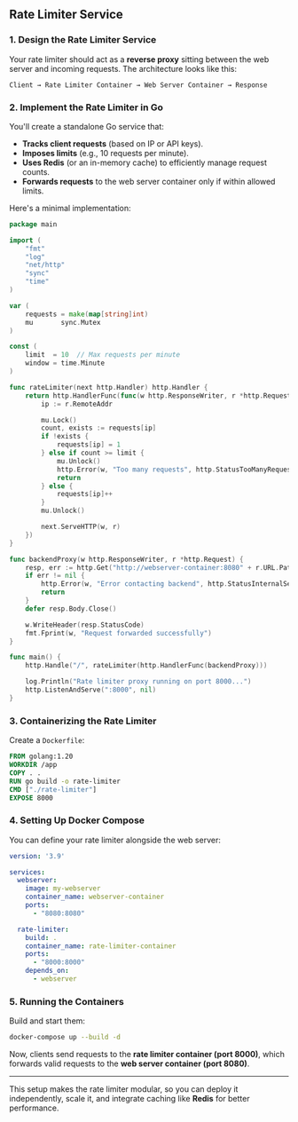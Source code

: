 ## Rate Limiter Service

### **1. Design the Rate Limiter Service**
Your rate limiter should act as a **reverse proxy** sitting between the web server and incoming requests. The architecture looks like this:

```
Client → Rate Limiter Container → Web Server Container → Response
```

### **2. Implement the Rate Limiter in Go**
You'll create a standalone Go service that:
- **Tracks client requests** (based on IP or API keys).
- **Imposes limits** (e.g., 10 requests per minute).
- **Uses Redis** (or an in-memory cache) to efficiently manage request counts.
- **Forwards requests** to the web server container only if within allowed limits.

Here's a minimal implementation:

```go
package main

import (
	"fmt"
	"log"
	"net/http"
	"sync"
	"time"
)

var (
	requests = make(map[string]int)
	mu       sync.Mutex
)

const (
	limit  = 10  // Max requests per minute
	window = time.Minute
)

func rateLimiter(next http.Handler) http.Handler {
	return http.HandlerFunc(func(w http.ResponseWriter, r *http.Request) {
		ip := r.RemoteAddr

		mu.Lock()
		count, exists := requests[ip]
		if !exists {
			requests[ip] = 1
		} else if count >= limit {
			mu.Unlock()
			http.Error(w, "Too many requests", http.StatusTooManyRequests)
			return
		} else {
			requests[ip]++
		}
		mu.Unlock()

		next.ServeHTTP(w, r)
	})
}

func backendProxy(w http.ResponseWriter, r *http.Request) {
	resp, err := http.Get("http://webserver-container:8080" + r.URL.Path) // Modify the URL if needed
	if err != nil {
		http.Error(w, "Error contacting backend", http.StatusInternalServerError)
		return
	}
	defer resp.Body.Close()

	w.WriteHeader(resp.StatusCode)
	fmt.Fprint(w, "Request forwarded successfully")
}

func main() {
	http.Handle("/", rateLimiter(http.HandlerFunc(backendProxy)))

	log.Println("Rate limiter proxy running on port 8000...")
	http.ListenAndServe(":8000", nil)
}
```

### **3. Containerizing the Rate Limiter**
Create a `Dockerfile`:

```dockerfile
FROM golang:1.20
WORKDIR /app
COPY . .
RUN go build -o rate-limiter
CMD ["./rate-limiter"]
EXPOSE 8000
```

### **4. Setting Up Docker Compose**
You can define your rate limiter alongside the web server:

```yaml
version: '3.9'

services:
  webserver:
    image: my-webserver
    container_name: webserver-container
    ports:
      - "8080:8080"

  rate-limiter:
    build: .
    container_name: rate-limiter-container
    ports:
      - "8000:8000"
    depends_on:
      - webserver
```

### **5. Running the Containers**
Build and start them:

```sh
docker-compose up --build -d
```

Now, clients send requests to the **rate limiter container (port 8000)**, which forwards valid requests to the **web server container (port 8080)**.

---

This setup makes the rate limiter modular, so you can deploy it independently, scale it, and integrate caching like **Redis** for better performance. 
